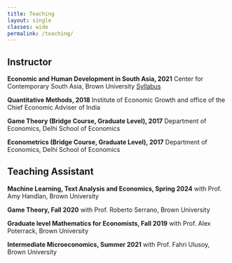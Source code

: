```yaml
---
title: Teaching
layout: single
classes: wide
permalink: /teaching/
---
```


## Instructor 
**Economic and Human Development in South Asia, 2021**
Center for Contemporary South Asia, Brown University
[Syllabus](https://drive.google.com/file/d/1mYlB1JpgyGO3rEiptSTd6GPp8mUhVl4x/view?usp=sharing)

**Quantitative Methods, 2018** 
Institute of Economic Growth and office of the Chief Economic Adviser of India

**Game Theory (Bridge Course, Graduate Level), 2017**
Department of Economics, Delhi School of Economics

**Econometrics (Bridge Course, Graduate Level), 2017**
Department of Economics, Delhi School of Economics

## Teaching Assistant

**Machine Learning, Text Analysis and Economics, Spring 2024**
with Prof. Amy Handlan, Brown University

**Game Theory, Fall 2020**
with Prof. Roberto Serrano, Brown University

**Graduate level Mathematics for Economists, Fall 2019**
with Prof. Alex Poterrack, Brown University

**Intermediate Microeconomics, Summer 2021**
with Prof. Fahri Ulusoy, Brown University


